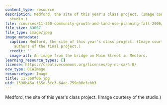 ```yaml
---
content_type: resource
description: Medford, the site of this year's class project. (Image courtesy of the
  studio.)
file: /courses/11-360-community-growth-and-land-use-planning-fall-2006/1598b46a165e3fc364ac759e00efebb3_11-360f06.jpg
file_size: 63067
file_type: image/jpeg
image_metadata:
  caption: Medford, the site of this year's class project. (Image courtesy of the
    authors of the final project.)
  credit: ''
  image-alt: An image from the bridge on Main Street in Medford.
learning_resource_types: []
license: https://creativecommons.org/licenses/by-nc-sa/4.0/
ocw_type: OCWImage
resourcetype: Image
title: 11-360f06.jpg
uid: 1598b46a-165e-3fc3-64ac-759e00efebb3
---
```

Medford, the site of this year's class project. (Image courtesy of the studio.)